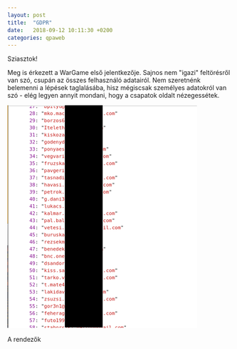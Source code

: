 ```yaml
---
layout: post
title:  "GDPR"
date:   2018-09-12 10:11:30 +0200
categories: qpaweb
---
```


Sziasztok!

Meg is érkezett a WarGame első jelentkezője. Sajnos nem "igazi" feltörésről van szó, csupán az összes felhasználó adatairól. Nem szeretnénk belemenni a lépések taglalásába, hisz mégiscsak személyes adatokról van szó - elég legyen annyit mondani, hogy a csapatok oldalt nézegessétek.

![E-mail](/assets/posts/qpaweb-email-1.png)

A rendezők
